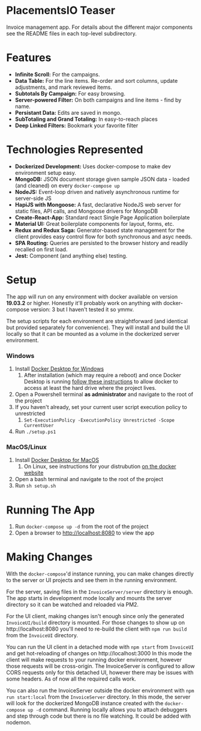 # PlacementsIO Teaser

Invoice management app. For details about the different major components see the README files in each top-level subdirectory.

# Features

- **Infinite Scroll:** For the campaigns.
- **Data Table:** For the line items. Re-order and sort columns, update adjustments, and mark reviewed items.
- **Subtotals By Campaign:** For easy browsing.
- **Server-powered Filter:** On both campaigns and line items - find by name.
- **Persistant Data:** Edits are saved in mongo.
- **SubTotaling and Grand Totaling:** In easy-to-reach places
- **Deep Linked Filters:** Bookmark your favorite filter


# Technologies Represented

- **Dockerized Development:** Uses docker-compose to make dev environment setup easy.
- **MongoDB:** JSON document storage given sample JSON data - loaded (and cleaned) on every `docker-compose up`
- **NodeJS:** Event-loop driven and natively asynchronous runtime for server-side JS
- **HapiJS with Mongoose:** A fast, declarative NodeJS web server for static files, API calls, and Mongoose drivers for MongoDB
- **Create-React-App:** Standard react Single Page Application boilerplate
- **Material UI:** Great boilerplate components for layout, forms, etc.
- **Redux and Redux Saga:** Generator-based state management for the client provides easy control flow for both synchronous and asyc needs.
- **SPA Routing:** Queries are persisted to the browser history and readily recalled on first load.
- **Jest:** Component (and anything else) testing.

# Setup

The app will run on any environment with docker available on version **19.03.2** or higher. Honestly it'll probably work on anything with docker-compose version: 3 but I haven't tested it so ymmv.

The setup scripts for each environment are straightforward (and identical but provided separately for convenience). They will install and build the UI locally so that it can be mounted as a volume in the dockerized server environment.

### Windows

1.  Install [Docker Desktop for Windows](https://hub.docker.com/editions/community/docker-ce-desktop-windows)
    1.  After installation (which may require a reboot) and once Docker Desktop is running [follow these instructions](https://blogs.msdn.microsoft.com/stevelasker/2016/06/14/configuring-docker-for-windows-volumes/) to allow docker to access at least the hard drive where the project lives.
2.  Open a Powershell terminal **as administrator** and navigate to the root of the project
3.  If you haven't already, set your current user script execution policy to unrestricted
    1. `Set-ExecutionPolicy -ExecutionPolicy Unrestricted -Scope CurrentUser`
4.  Run `./setup.ps1`

### MacOS/Linux

1. Install [Docker Desktop for MacOS](https://hub.docker.com/editions/community/docker-ce-desktop-mac)
   1. On Linux, see instructions for your distrubution [on the docker website](https://docs.docker.com/v17.12/install/#server)
2. Open a bash terminal and navigate to the root of the project
3. Run `sh setup.sh`

# Running The App

1.  Run `docker-compose up -d` from the root of the project
2.  Open a browser to [http://localhost:8080](http://localhost:8080) to view the app

# Making Changes

With the `docker-compose`'d instance running, you can make changes directly to the server or UI projects and see them in the running environment.

For the server, saving files in the `InvoiceServer/server` directory is enough. The app starts in development mode locally and mounts the server directory so it can be watched and reloaded via PM2.

For the UI client, making changes isn't enough since only the generated `InvoiceUI/build` directory is mounted. For those changes to show up on http://localhost:8080 you'll need to re-build the client with `npm run build` from the `InvoiceUI` directory.

You can run the UI client in a detached mode with `npm start` from `InvoiceUI` and get hot-reloading of changes on http://localhost:3000 In this mode the client will make requests to your running docker environment, however those requests will be cross-origin. The InvoiceServer is configured to allow CORS requests only for this detached UI, however there may be issues with some headers. As of now all the required calls work.

You can also run the InvoiceServer outside the docker environment with `npm run start:local` from the `InvoiceServer` directory. In this mode, the server will look for the dockerized MongoDB instance created with the `docker-compose up -d` command. Running locally allows you to attach debuggers and step through code but there is no file watching. It could be added with nodemon.
